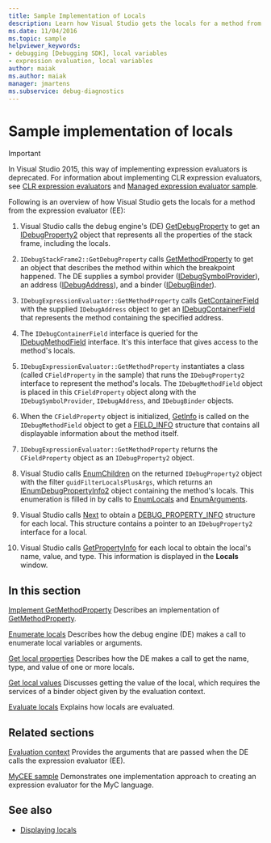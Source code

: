 ```yaml
---
title: Sample Implementation of Locals
description: Learn how Visual Studio gets the locals for a method from the expression evaluator in this article.
ms.date: 11/04/2016
ms.topic: sample
helpviewer_keywords:
- debugging [Debugging SDK], local variables
- expression evaluation, local variables
author: maiak
ms.author: maiak
manager: jmartens
ms.subservice: debug-diagnostics
---
```

# Sample implementation of locals

> [!IMPORTANT]
> In Visual Studio 2015, this way of implementing expression evaluators is deprecated. For information about implementing CLR expression evaluators, see [CLR expression evaluators](https://github.com/Microsoft/ConcordExtensibilitySamples/wiki/CLR-Expression-Evaluators) and [Managed expression evaluator sample](https://github.com/Microsoft/ConcordExtensibilitySamples/wiki/Managed-Expression-Evaluator-Sample).

 Following is an overview of how Visual Studio gets the locals for a method from the expression evaluator (EE):

1. Visual Studio calls the debug engine's (DE) [GetDebugProperty](../../extensibility/debugger/reference/idebugstackframe2-getdebugproperty.md) to get an [IDebugProperty2](../../extensibility/debugger/reference/idebugproperty2.md) object that represents all the properties of the stack frame, including the locals.

2. `IDebugStackFrame2::GetDebugProperty` calls [GetMethodProperty](../../extensibility/debugger/reference/idebugexpressionevaluator-getmethodproperty.md) to get an object that describes the method within which the breakpoint happened. The DE supplies a symbol provider ([IDebugSymbolProvider](../../extensibility/debugger/reference/idebugsymbolprovider.md)), an address ([IDebugAddress](../../extensibility/debugger/reference/idebugaddress.md)), and a binder ([IDebugBinder](../../extensibility/debugger/reference/idebugbinder.md)).

3. `IDebugExpressionEvaluator::GetMethodProperty` calls [GetContainerField](../../extensibility/debugger/reference/idebugsymbolprovider-getcontainerfield.md) with the supplied `IDebugAddress` object to get an [IDebugContainerField](../../extensibility/debugger/reference/idebugcontainerfield.md) that represents the method containing the specified address.

4. The `IDebugContainerField` interface is queried for the [IDebugMethodField](../../extensibility/debugger/reference/idebugmethodfield.md) interface. It's this interface that gives access to the method's locals.

5. `IDebugExpressionEvaluator::GetMethodProperty` instantiates a class (called `CFieldProperty` in the sample) that runs the `IDebugProperty2` interface to represent the method's locals. The `IDebugMethodField` object is placed in this `CFieldProperty` object along with the `IDebugSymbolProvider`, `IDebugAddress`, and `IDebugBinder` objects.

6. When the `CFieldProperty` object is initialized, [GetInfo](../../extensibility/debugger/reference/idebugfield-getinfo.md) is called on the `IDebugMethodField` object to get a [FIELD_INFO](../../extensibility/debugger/reference/field-info.md) structure that contains all displayable information about the method itself.

7. `IDebugExpressionEvaluator::GetMethodProperty` returns the `CFieldProperty` object as an `IDebugProperty2` object.

8. Visual Studio calls [EnumChildren](../../extensibility/debugger/reference/idebugproperty2-enumchildren.md) on the returned `IDebugProperty2` object with the filter `guidFilterLocalsPlusArgs`, which returns an [IEnumDebugPropertyInfo2](../../extensibility/debugger/reference/ienumdebugpropertyinfo2.md) object containing the method's locals. This enumeration is filled in by calls to [EnumLocals](../../extensibility/debugger/reference/idebugmethodfield-enumlocals.md) and [EnumArguments](../../extensibility/debugger/reference/idebugmethodfield-enumarguments.md).

9. Visual Studio calls [Next](../../extensibility/debugger/reference/ienumdebugpropertyinfo2-next.md) to obtain a [DEBUG_PROPERTY_INFO](../../extensibility/debugger/reference/debug-property-info.md) structure for each local. This structure contains a pointer to an `IDebugProperty2` interface for a local.

10. Visual Studio calls [GetPropertyInfo](../../extensibility/debugger/reference/idebugproperty2-getpropertyinfo.md) for each local to obtain the local's name, value, and type. This information is displayed in the **Locals** window.

## In this section
 [Implement GetMethodProperty](../../extensibility/debugger/implementing-getmethodproperty.md)
 Describes an implementation of [GetMethodProperty](../../extensibility/debugger/reference/idebugexpressionevaluator-getmethodproperty.md).

 [Enumerate locals](../../extensibility/debugger/enumerating-locals.md)
 Describes how the debug engine (DE) makes a call to enumerate local variables or arguments.

 [Get local properties](../../extensibility/debugger/getting-local-properties.md)
 Describes how the DE makes a call to get the name, type, and value of one or more locals.

 [Get local values](../../extensibility/debugger/getting-local-values.md)
 Discusses getting the value of the local, which requires the services of a binder object given by the evaluation context.

 [Evaluate locals](../../extensibility/debugger/evaluating-locals.md)
 Explains how locals are evaluated.

## Related sections
 [Evaluation context](../../extensibility/debugger/evaluation-context.md)
 Provides the arguments that are passed when the DE calls the expression evaluator (EE).

 [MyCEE sample](/previous-versions/)
 Demonstrates one implementation approach to creating an expression evaluator for the MyC language.

## See also
- [Displaying locals](../../extensibility/debugger/displaying-locals.md)